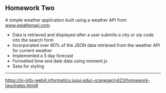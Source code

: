 ## Homework Two
A simple weather application built using a weather API from www.weatherapi.com. 

- Data is retrieved and displayed after a user submits a city or zip code into the search form
- Incorporated over 80% of the JSON data retrieved from the weather API for current weather
- Implemented a 5 day forecast 
- Formatted time and date data using moment.js
- Sass for styling

<hr>

https://in-info-web4.informatics.iupui.edu/~sranegar/n423/homework-two/index.html#
